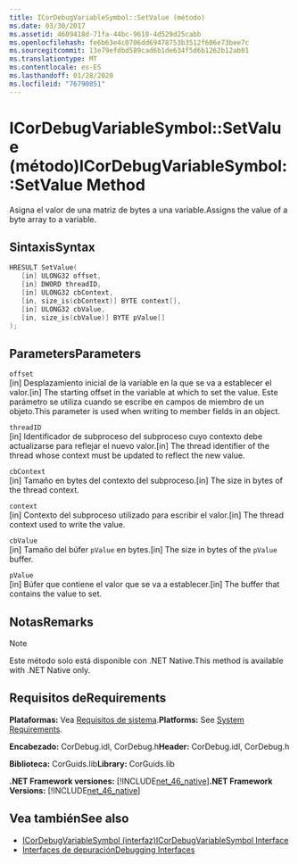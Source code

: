 ```yaml
---
title: ICorDebugVariableSymbol::SetValue (método)
ms.date: 03/30/2017
ms.assetid: 4609418d-71fa-44bc-9618-4d529d25cabb
ms.openlocfilehash: fe6b63e4c0706dd69478753b3512f606e73bee7c
ms.sourcegitcommit: 13e79efdbd589cad6b1de634f5d6b1262b12ab01
ms.translationtype: MT
ms.contentlocale: es-ES
ms.lasthandoff: 01/28/2020
ms.locfileid: "76790851"
---
```

# <a name="icordebugvariablesymbolsetvalue-method"></a><span data-ttu-id="5e6c1-102">ICorDebugVariableSymbol::SetValue (método)</span><span class="sxs-lookup"><span data-stu-id="5e6c1-102">ICorDebugVariableSymbol::SetValue Method</span></span>
<span data-ttu-id="5e6c1-103">Asigna el valor de una matriz de bytes a una variable.</span><span class="sxs-lookup"><span data-stu-id="5e6c1-103">Assigns the value of a byte array to a variable.</span></span>  
  
## <a name="syntax"></a><span data-ttu-id="5e6c1-104">Sintaxis</span><span class="sxs-lookup"><span data-stu-id="5e6c1-104">Syntax</span></span>  
  
```cpp  
HRESULT SetValue(  
   [in] ULONG32 offset,  
   [in] DWORD threadID,  
   [in] ULONG32 cbContext,  
   [in, size_is(cbContext)] BYTE context[],  
   [in] ULONG32 cbValue,  
   [in, size_is(cbValue)] BYTE pValue[]  
);  
```  
  
## <a name="parameters"></a><span data-ttu-id="5e6c1-105">Parameters</span><span class="sxs-lookup"><span data-stu-id="5e6c1-105">Parameters</span></span>  
 `offset`  
 <span data-ttu-id="5e6c1-106">[in] Desplazamiento inicial de la variable en la que se va a establecer el valor.</span><span class="sxs-lookup"><span data-stu-id="5e6c1-106">[in] The starting offset in the variable at which to set the value.</span></span> <span data-ttu-id="5e6c1-107">Este parámetro se utiliza cuando se escribe en campos de miembro de un objeto.</span><span class="sxs-lookup"><span data-stu-id="5e6c1-107">This parameter is used when writing to member fields in an object.</span></span>  
  
 `threadID`  
 <span data-ttu-id="5e6c1-108">[in] Identificador de subproceso del subproceso cuyo contexto debe actualizarse para reflejar el nuevo valor.</span><span class="sxs-lookup"><span data-stu-id="5e6c1-108">[in] The thread identifier of the thread whose context must be updated to reflect the new value.</span></span>  
  
 `cbContext`  
 <span data-ttu-id="5e6c1-109">[in] Tamaño en bytes del contexto del subproceso.</span><span class="sxs-lookup"><span data-stu-id="5e6c1-109">[in] The size in bytes of the thread context.</span></span>  
  
 `context`  
 <span data-ttu-id="5e6c1-110">[in] Contexto del subproceso utilizado para escribir el valor.</span><span class="sxs-lookup"><span data-stu-id="5e6c1-110">[in] The thread context used to write the value.</span></span>  
  
 `cbValue`  
 <span data-ttu-id="5e6c1-111">[in] Tamaño del búfer `pValue` en bytes.</span><span class="sxs-lookup"><span data-stu-id="5e6c1-111">[in] The size in bytes of the `pValue` buffer.</span></span>  
  
 `pValue`  
 <span data-ttu-id="5e6c1-112">[in] Búfer que contiene el valor que se va a establecer.</span><span class="sxs-lookup"><span data-stu-id="5e6c1-112">[in] The buffer that contains the value to set.</span></span>  
  
## <a name="remarks"></a><span data-ttu-id="5e6c1-113">Notas</span><span class="sxs-lookup"><span data-stu-id="5e6c1-113">Remarks</span></span>  
  
> [!NOTE]
> <span data-ttu-id="5e6c1-114">Este método solo está disponible con .NET Native.</span><span class="sxs-lookup"><span data-stu-id="5e6c1-114">This method is available with .NET Native only.</span></span>  
  
## <a name="requirements"></a><span data-ttu-id="5e6c1-115">Requisitos de</span><span class="sxs-lookup"><span data-stu-id="5e6c1-115">Requirements</span></span>  
 <span data-ttu-id="5e6c1-116">**Plataformas:** Vea [Requisitos de sistema](../../../../docs/framework/get-started/system-requirements.md).</span><span class="sxs-lookup"><span data-stu-id="5e6c1-116">**Platforms:** See [System Requirements](../../../../docs/framework/get-started/system-requirements.md).</span></span>  
  
 <span data-ttu-id="5e6c1-117">**Encabezado:** CorDebug.idl, CorDebug.h</span><span class="sxs-lookup"><span data-stu-id="5e6c1-117">**Header:** CorDebug.idl, CorDebug.h</span></span>  
  
 <span data-ttu-id="5e6c1-118">**Biblioteca:** CorGuids.lib</span><span class="sxs-lookup"><span data-stu-id="5e6c1-118">**Library:** CorGuids.lib</span></span>  
  
 <span data-ttu-id="5e6c1-119">**.NET Framework versiones:** [!INCLUDE[net_46_native](../../../../includes/net-46-native-md.md)]</span><span class="sxs-lookup"><span data-stu-id="5e6c1-119">**.NET Framework Versions:** [!INCLUDE[net_46_native](../../../../includes/net-46-native-md.md)]</span></span>  
  
## <a name="see-also"></a><span data-ttu-id="5e6c1-120">Vea también</span><span class="sxs-lookup"><span data-stu-id="5e6c1-120">See also</span></span>

- [<span data-ttu-id="5e6c1-121">ICorDebugVariableSymbol (interfaz)</span><span class="sxs-lookup"><span data-stu-id="5e6c1-121">ICorDebugVariableSymbol Interface</span></span>](icordebugvariablesymbol-interface.md)
- [<span data-ttu-id="5e6c1-122">Interfaces de depuración</span><span class="sxs-lookup"><span data-stu-id="5e6c1-122">Debugging Interfaces</span></span>](debugging-interfaces.md)
